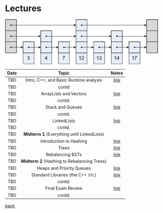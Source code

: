 # Lectures

![skip list](images/skiplist.png)

Date | Topic | Notes
:---: | :---: | :---:
TBD | Intro, C++, and Basic Runtime analysis | [link](./Lectures/intro.md)
TBD | contd |
TBD | ArrayLists and Vectors | [link](./Lectures/arraylists_vectors.md)
TBD | contd. |
TBD | Stack and Queues | [link](./Lectures/stacks_queues.md)
TBD | contd. |
TBD | LinkedLists | [link](./Lectures/linkedlists.md)
TBD | contd. |
TBD | **Midterm 1** (Everything until LinkedLists) |
TBD | Introduction to Hashing | [link](./Lectures/hashing.md)
TBD | Trees | [link](./Lectures/Trees.md)
TBD | Rebalancing BSTs | [link](./Lectures/rebalancing.md)
TBD | **Midterm 2** (Hashing to Rebalancing Trees) |
TBD | Heaps and Priority Queues | [link](./Lectures/heaps_pqs.md)
TBD | Standard Libraries (the C++ `STL`) | [link](./Lectures/libraries.md)
TBD | contd. |
TBD | Final Exam Review | [link](./Lectures/review.md)
TBD | contd.

[back](index.md)